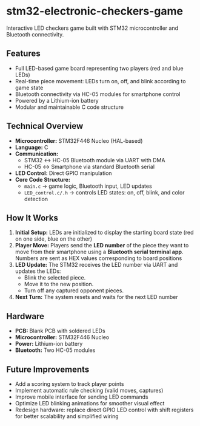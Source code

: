 # stm32-electronic-checkers-game
Interactive LED checkers game built with STM32 microcontroller and Bluetooth connectivity.

## Features
- Full LED-based game board representing two players (red and blue LEDs)
- Real-time piece movement: LEDs turn on, off, and blink according to game state
- Bluetooth connectivity via HC-05 modules for smartphone control
- Powered by a Lithium-ion battery
- Modular and maintainable C code structure

## Technical Overview
- **Microcontroller:** STM32F446 Nucleo (HAL-based)
- **Language:** C
- **Communication:** 
  - STM32 ↔ HC-05 Bluetooth module via UART with DMA
  - HC-05 ↔ Smartphone via standard Bluetooth serial
- **LED Control:** Direct GPIO manipulation
- **Core Code Structure:**
  - `main.c` → game logic, Bluetooth input, LED updates
  - `LED_control.c/.h` → controls LED states: on, off, blink, and color detection

## How It Works
1. **Initial Setup:** LEDs are initialized to display the starting board state (red on one side, blue on the other)
2. **Player Move:** Players send the **LED number** of the piece they want to move from their smartphone using a **Bluetooth serial terminal app**. Numbers are sent as HEX values corresponding to board positions
3. **LED Update:** The STM32 receives the LED number via UART and updates the LEDs:
   - Blink the selected piece.
   - Move it to the new position.
   - Turn off any captured opponent pieces.
4. **Next Turn:** The system resets and waits for the next LED number

## Hardware
- **PCB:** Blank PCB with soldered LEDs
- **Microcontroller:** STM32F446 Nucleo
- **Power:** Lithium-ion battery
- **Bluetooth:** Two HC-05 modules

## Future Improvements
- Add a scoring system to track player points
- Implement automatic rule checking (valid moves, captures)
- Improve mobile interface for sending LED commands
- Optimize LED blinking animations for smoother visual effect
- Redesign hardware: replace direct GPIO LED control with shift registers for better scalability and simplified wiring

